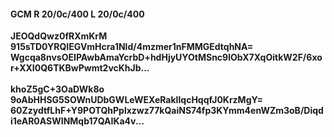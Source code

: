 #### GCM R 20/0c/400 L 20/0c/400
**JEOQdQwz0fRXmKrM**<br/>**915sTD0YRQIEGVmHcra1Nld/4mzmer1nFMMGEdtqhNA=**<br/>**Wgcqa8nvsOEIPAwbAmaYcrbD+hdHjyUYOtMSnc9lObX7XqOitkW2F/6xor+XXI0Q6TKBwPwmt2vcKhJb...**<br/><br/>
**khoZ5gC+3OaDWk8o**<br/>**9oAbHHSG5SOWnUDbGWLeWEXeRakIlqcHqqfJ0KrzMgY=**<br/>**60ZzydtfLhF+Y9POTQhPplxzwz77kQaiNS74fp3KYmm4enWZm3oB/Diqdi1eAR0ASWINMqb17QAIKa4v...**